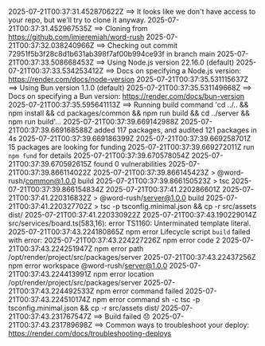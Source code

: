2025-07-21T00:37:31.452870622Z ==> It looks like we don't have access to your repo, but we'll try to clone it anyway.
2025-07-21T00:37:31.452967535Z ==> Cloning from https://github.com/imjeremiah/word-rush
2025-07-21T00:37:32.038240966Z ==> Checking out commit 72951f5b3f28c8d1b631ab398f7af00b994ce93f in branch main
2025-07-21T00:37:33.508668453Z ==> Using Node.js version 22.16.0 (default)
2025-07-21T00:37:33.534253412Z ==> Docs on specifying a Node.js version: https://render.com/docs/node-version
2025-07-21T00:37:35.531115637Z ==> Using Bun version 1.1.0 (default)
2025-07-21T00:37:35.531149668Z ==> Docs on specifying a Bun version: https://render.com/docs/bun-version
2025-07-21T00:37:35.595641113Z ==> Running build command 'cd ../.. && npm install && cd packages/common && npm run build && cd ../server && npm run build'...
2025-07-21T00:37:39.669142988Z 
2025-07-21T00:37:39.669168588Z added 117 packages, and audited 121 packages in 4s
2025-07-21T00:37:39.669186399Z 
2025-07-21T00:37:39.669258701Z 15 packages are looking for funding
2025-07-21T00:37:39.669272011Z   run `npm fund` for details
2025-07-21T00:37:39.670578054Z 
2025-07-21T00:37:39.670592615Z found 0 vulnerabilities
2025-07-21T00:37:39.866114022Z 
2025-07-21T00:37:39.866145423Z > @word-rush/common@1.0.0 build
2025-07-21T00:37:39.866150523Z > tsc
2025-07-21T00:37:39.866154834Z 
2025-07-21T00:37:41.220286601Z 
2025-07-21T00:37:41.220316832Z > @word-rush/server@1.0.0 build
2025-07-21T00:37:41.220327702Z > tsc -p tsconfig.minimal.json && cp -r src/assets dist/
2025-07-21T00:37:41.220330922Z 
2025-07-21T00:37:43.190229014Z src/services/board.ts(583,16): error TS1160: Unterminated template literal.
2025-07-21T00:37:43.224180865Z npm error Lifecycle script `build` failed with error:
2025-07-21T00:37:43.224227226Z npm error code 2
2025-07-21T00:37:43.224251947Z npm error path /opt/render/project/src/packages/server
2025-07-21T00:37:43.22437256Z npm error workspace @word-rush/server@1.0.0
2025-07-21T00:37:43.224413991Z npm error location /opt/render/project/src/packages/server
2025-07-21T00:37:43.224492533Z npm error command failed
2025-07-21T00:37:43.224510174Z npm error command sh -c tsc -p tsconfig.minimal.json && cp -r src/assets dist/
2025-07-21T00:37:43.231767547Z ==> Build failed 😞
2025-07-21T00:37:43.231789698Z ==> Common ways to troubleshoot your deploy: https://render.com/docs/troubleshooting-deploys